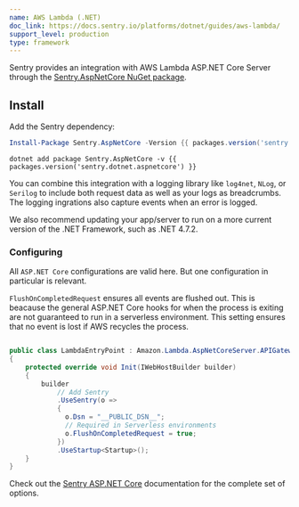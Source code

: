 ```yaml
---
name: AWS Lambda (.NET)
doc_link: https://docs.sentry.io/platforms/dotnet/guides/aws-lambda/
support_level: production
type: framework
---
```


Sentry provides an integration with AWS Lambda ASP.NET Core Server through the [Sentry.AspNetCore NuGet package](https://www.nuget.org/packages/Sentry.AspNetCore).

## Install

Add the Sentry dependency:

```powershell {tabTitle:Package Manager}
Install-Package Sentry.AspNetCore -Version {{ packages.version('sentry.dotnet.aspnetcore') }}
```

```shell {tabTitle:.NET Core CLI}
dotnet add package Sentry.AspNetCore -v {{ packages.version('sentry.dotnet.aspnetcore') }}
```

You can combine this integration with a logging library like `log4net`, `NLog`, or `Serilog` to include both request data as well as your logs as breadcrumbs. The logging ingrations also capture events when an error is logged.

We also recommend updating your app/server to run on a more current version of the .NET Framework, such as .NET 4.7.2.

### Configuring

All `ASP.NET Core` configurations are valid here. But one configuration in particular is relevant.

`FlushOnCompletedRequest` ensures all events are flushed out. This is beacause the general ASP.NET Core hooks for when the process is exiting are not guaranteed to run in a serverless environment. This setting ensures that no event is lost if AWS recycles the process.

```csharp

public class LambdaEntryPoint : Amazon.Lambda.AspNetCoreServer.APIGatewayProxyFunction
{
    protected override void Init(IWebHostBuilder builder)
    {
        builder
            // Add Sentry
            .UseSentry(o =>
            {
              o.Dsn = "__PUBLIC_DSN__";
              // Required in Serverless environments
              o.FlushOnCompletedRequest = true;
            })
            .UseStartup<Startup>();
    }
}
```

Check out the [Sentry ASP.NET Core](/platforms/dotnet/guides/aspnetcore/) documentation for the complete set of options.
